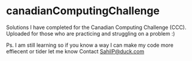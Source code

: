 # canadianComputingChallenge
Solutions I have completed for the Canadian Computing Challenge (CCC). Uploaded for those who are practicing and struggling on a problem :)

Ps. I am still learning so if you know a way I can make my code more effiecent or tider let me know
Contact SahilP@duck.com
